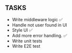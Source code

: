## TASKS

- Write middleware logic ✅
- Handle not user found in UI 
- Style UI ✅
- Add more error handling. ✅
- Write unit tests
- Write E2E test
